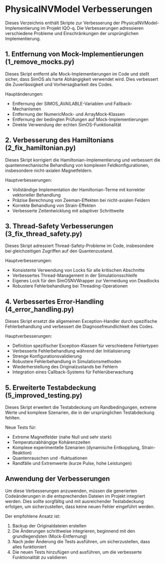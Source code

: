 # PhysicalNVModel Verbesserungen

Dieses Verzeichnis enthält Skripte zur Verbesserung der PhysicalNVModel-Implementierung im Projekt IQO-q.
Die Verbesserungen adressieren verschiedene Probleme und Einschränkungen der ursprünglichen Implementierung.

## 1. Entfernung von Mock-Implementierungen (1_remove_mocks.py)

Dieses Skript entfernt alle Mock-Implementierungen im Code und stellt sicher, dass SimOS als harte Abhängigkeit 
verwendet wird. Dies verbessert die Zuverlässigkeit und Vorhersagbarkeit des Codes.

Hauptänderungen:
- Entfernung der SIMOS_AVAILABLE-Variablen und Fallback-Mechanismen
- Entfernung der NumericMock- und ArrayMock-Klassen
- Entfernung der bedingten Prüfungen auf Mock-Implementierungen
- Direkte Verwendung der echten SimOS-Funktionalität

## 2. Verbesserung des Hamiltonians (2_fix_hamiltonian.py)

Dieses Skript korrigiert die Hamiltonian-Implementierung und verbessert die quantenmechanische Behandlung
von komplexen Feldkonfigurationen, insbesondere nicht-axialen Magnetfeldern.

Hauptverbesserungen:
- Vollständige Implementation der Hamiltonian-Terme mit korrekter vektorieller Behandlung
- Präzise Berechnung von Zeeman-Effekten bei nicht-axialen Feldern
- Korrekte Behandlung von Strain-Effekten
- Verbesserte Zeitentwicklung mit adaptiver Schrittweite

## 3. Thread-Safety Verbesserungen (3_fix_thread_safety.py)

Dieses Skript adressiert Thread-Safety-Probleme im Code, insbesondere bei gleichzeitigen Zugriffen
auf den Quantenzustand.

Hauptverbesserungen:
- Konsistente Verwendung von Locks für alle kritischen Abschnitte
- Verbessertes Thread-Management in der Simulationsschleife
- Eigenes Lock für den SimOSNVWrapper zur Vermeidung von Deadlocks
- Robustere Fehlerbehandlung bei Threading-Operationen

## 4. Verbessertes Error-Handling (4_error_handling.py)

Dieses Skript ersetzt die allgemeinen Exception-Handler durch spezifische Fehlerbehandlung und
verbessert die Diagnosefreundlichkeit des Codes.

Hauptverbesserungen:
- Definition spezifischer Exception-Klassen für verschiedene Fehlertypen
- Verbesserte Fehlerbehandlung während der Initialisierung
- Strenge Konfigurationsvalidierung
- Robustere Fehlerbehandlung in Simulationsmethoden
- Wiederherstellung des Originalzustands bei Fehlern
- Integration eines Callback-Systems für Fehlerüberwachung

## 5. Erweiterte Testabdeckung (5_improved_testing.py)

Dieses Skript erweitert die Testabdeckung um Randbedingungen, extreme Werte und komplexe Szenarien,
die in der ursprünglichen Testabdeckung fehlten.

Neue Tests für:
- Extreme Magnetfelder (nahe Null und sehr stark)
- Temperaturabhängige Kohärenzzeiten
- Komplexe experimentelle Szenarien (dynamische Entkopplung, Strain-Reaktion)
- Quantenrauschen und -fluktuationen
- Randfälle und Extremwerte (kurze Pulse, hohe Leistungen)

## Anwendung der Verbesserungen

Um diese Verbesserungen anzuwenden, müssen die generierten Codeänderungen in die entsprechenden
Dateien im Projekt integriert werden. Dies sollte sorgfältig und mit ausreichender Testabdeckung
erfolgen, um sicherzustellen, dass keine neuen Fehler eingeführt werden.

Der empfohlene Ansatz ist:
1. Backup der Originaldateien erstellen
2. Die Änderungen schrittweise integrieren, beginnend mit den grundlegendsten (Mock-Entfernung)
3. Nach jeder Änderung die Tests ausführen, um sicherzustellen, dass alles funktioniert
4. Die neuen Tests hinzufügen und ausführen, um die verbesserte Funktionalität zu validieren